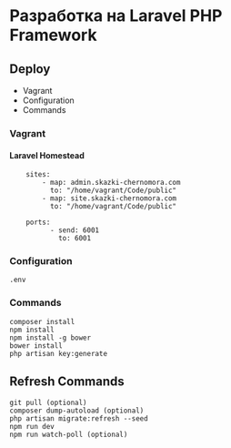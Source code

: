 # Разработка на Laravel PHP Framework

## Deploy 

 * Vagrant
 * Configuration
 * Commands
 
### Vagrant

#### Laravel Homestead

```
    sites:
        - map: admin.skazki-chernomora.com
          to: "/home/vagrant/Code/public"
        - map: site.skazki-chernomora.com
          to: "/home/vagrant/Code/public"

    ports:
          - send: 6001
            to: 6001
```

### Configuration
```
.env
```

### Commands
```
composer install
npm install
npm install -g bower
bower install
php artisan key:generate
```

## Refresh Commands
```
git pull (optional)
composer dump-autoload (optional)
php artisan migrate:refresh --seed
npm run dev
npm run watch-poll (optional)
```
